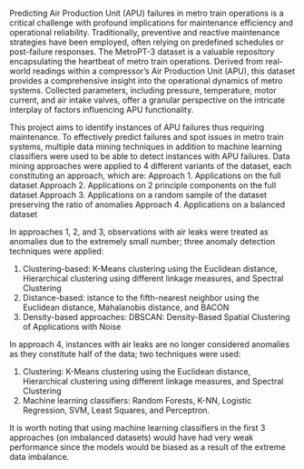 Predicting Air Production Unit (APU) failures in metro train operations is a critical challenge with profound implications for maintenance efficiency and operational reliability. Traditionally, preventive and reactive maintenance strategies have been employed, often relying on predefined schedules or post-failure responses. The MetroPT-3 dataset is a valuable repository encapsulating the heartbeat of metro train operations. Derived from real-world readings within a compressor’s Air Production Unit (APU), this dataset provides a comprehensive insight into the operational dynamics of metro systems. Collected parameters, including pressure, temperature, motor current, and air intake valves, offer a granular perspective on the intricate interplay of factors influencing APU functionality.

This project aims to identify instances of APU failures thus requiring maintenance. To effectively predict failures and spot issues in metro train systems, multiple data mining techniques in addition to machine learning classifiers were used to be able to detect instances with APU failures. Data mining approaches were applied to 4 different variants of the dataset, each constituting an approach, which are:
Approach 1. Applications on the full dataset
Approach 2. Applications on 2 principle components on the full dataset
Approach 3. Applications on a random sample of the dataset preserving the ratio of anomalies
Approach 4. Applications on a balanced dataset

In approaches 1, 2, and 3, observations with air leaks were treated as anomalies due to the extremely small number; three anomaly detection techniques were applied:
1. Clustering-based: K-Means clustering using the Euclidean distance, Hierarchical clustering using different linkage measures, and Spectral Clustering
2. Distance-based: istance to the fifth-nearest neighbor using the Euclidean distance, Mahalanobis distance, and BACON
3. Density-based approaches: DBSCAN: Density-Based Spatial Clustering of Applications with Noise
   
In approach 4, instances with air leaks are no longer considered anomalies as they constitute half of the data; two techniques were used:
1. Clustering: K-Means clustering using the Euclidean distance, Hierarchical clustering using different linkage measures, and Spectral Clustering
2. Machine learning classifiers: Random Forests, K-NN, Logistic Regression, SVM, Least Squares, and Perceptron.

It is worth noting that using machine learning classifiers in the first 3 approaches (on imbalanced datasets) would have had very weak performance since the models would be biased as a result of the extreme data imbalance.
